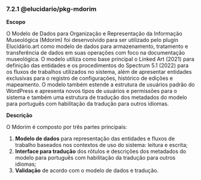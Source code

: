 ### 7.2.1 @elucidario/pkg-mdorim

**Escopo**

O Modelo de Dados para Organização e Representação da Informação Museológica (Mdorim) foi desenvolvido para ser utilizado pelo plugin Elucidário.art como modelo de dados para armazenamento, tratamento e transferência de dados em suas operações com foco na documentação museológica. O modelo utiliza como base principal o Linked Art (2021) para definição das entidades e os procedimentos do Spectrum 5.1 (2022) para os fluxos de trabalhos utilizados no sistema, além de apresentar entidades exclusivas para o registro de configurações, histórico de edições e mapeamento. O modelo também estende a estrutura de usuários padrão do WordPress e apresenta novos tipos de usuários e permissões para o sistema e também uma estrutura de tradução dos metadados do modelo para português com habilitação da tradução para outros idiomas.

**Descrição**

O Mdorim é composto por três partes principais:

1. **Modelo de dados** para representação das entidades e fluxos de trabalho baseados nos contextos de uso do sistema: leitura e escrita;
2. **Interface para tradução** dos rótulos e descrições dos metadados do modelo para português com habilitação da tradução para outros idiomas;
3. **Validação** de acordo com o modelo de dados e tradução.
